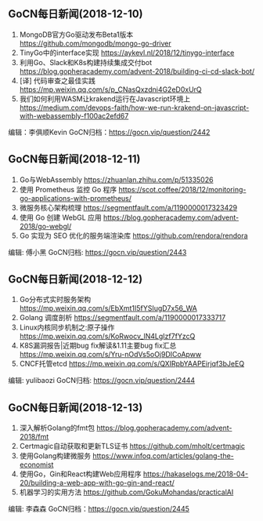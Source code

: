 ## GoCN每日新闻(2018-12-10)

1. MongoDB官方Go驱动发布Beta1版本 https://github.com/mongodb/mongo-go-driver
2. TinyGo中的interface实现 https://aykevl.nl/2018/12/tinygo-interface
3. 利用Go、Slack和K8s构建持续集成交付bot https://blog.gopheracademy.com/advent-2018/building-ci-cd-slack-bot/
4. [译] 代码审查之最佳实践 https://mp.weixin.qq.com/s/p_CNasQxzdni4G2eD0xUrQ
5. 我们如何利用WASM让krakend运行在Javascript环境上 https://medium.com/devops-faith/how-we-run-krakend-on-javascript-with-webassembly-f100ac2efd67

编辑：李俱顺Kevin
GoCN归档：https://gocn.vip/question/2442

## GoCN每日新闻(2018-12-11)

1. Go与WebAssembly https://zhuanlan.zhihu.com/p/51335026
2. 使用 Prometheus 监控 Go 程序 https://scot.coffee/2018/12/monitoring-go-applications-with-prometheus/
3. 微服务核心架构梳理 https://segmentfault.com/a/1190000017323429
4. 使用 Go 创建 WebGL 应用 https://blog.gopheracademy.com/advent-2018/go-webgl/
5. Go 实现为 SEO 优化的服务端渲染库 https://github.com/rendora/rendora

编辑: 傅小黑
GoCN归档: https://gocn.vip/question/2443

## GoCN每日新闻(2018-12-12)

1. Go分布式实时服务架构 https://mp.weixin.qq.com/s/EbXmt1I5fYSIugD7x56_WA
2. Golang 调度剖析 https://segmentfault.com/a/1190000017333717
3. Linux内核同步机制之:原子操作 https://mp.weixin.qq.com/s/KoRwocv_lN4LgIzf7fYzcQ
4. K8S漏洞报告|近期bug fix解读&1.11主要bug fix汇总 https://mp.weixin.qq.com/s/Yru-nOdVs5oOj9DICoApww
5. CNCF托管etcd https://mp.weixin.qq.com/s/QXIRpbYAAPEirjqf3bJeEQ

编辑: yulibaozi
GoCN归档: https://gocn.vip/question/2444

## GoCN每日新闻(2018-12-13)

1. 深入解析Golang的fmt包 https://blog.gopheracademy.com/advent-2018/fmt
2. Certmagic自动获取和更新TLS证书 https://github.com/mholt/certmagic
3. 使用Golang构建微服务 https://www.infoq.com/articles/golang-the-economist
4. 使用Go，Gin和React构建Web应用程序 https://hakaselogs.me/2018-04-20/building-a-web-app-with-go-gin-and-react/
5. 机器学习的实用方法 https://github.com/GokuMohandas/practicalAI

编辑: 李森森
GoCN归档：https://gocn.vip/question/2445
